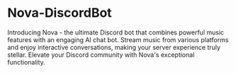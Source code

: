 # Nova-DiscordBot
Introducing Nova - the ultimate Discord bot that combines powerful music features with an engaging AI chat bot. Stream music from various platforms and enjoy interactive conversations, making your server experience truly stellar. Elevate your Discord community with Nova's exceptional functionality.
